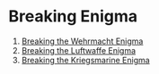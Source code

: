 # Breaking Enigma

1. [Breaking the Wehrmacht Enigma](./breaking_the_wehrmacht_enigma.md)
2. [Breaking the Luftwaffe Enigma](./breaking_the_luftwaffe_enigma.md)
3. [Breaking the Kriegsmarine Enigma](./breaking_the_kriegsmarine_enigma.md)